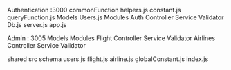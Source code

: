 Authentication :3000
commonFunction
helpers.js
constant.js
queryFunction.js
Models
Users.js
Modules
Auth
Controller
Service
Validator
Db.js
server.js
app.js

Admin : 3005
Models
Modules
Flight
Controller
Service
Validator
Airlines
Controller
Service
Validator

shared
src
schema
users.js
flight.js
airline.js
globalConstant.js
index.js
